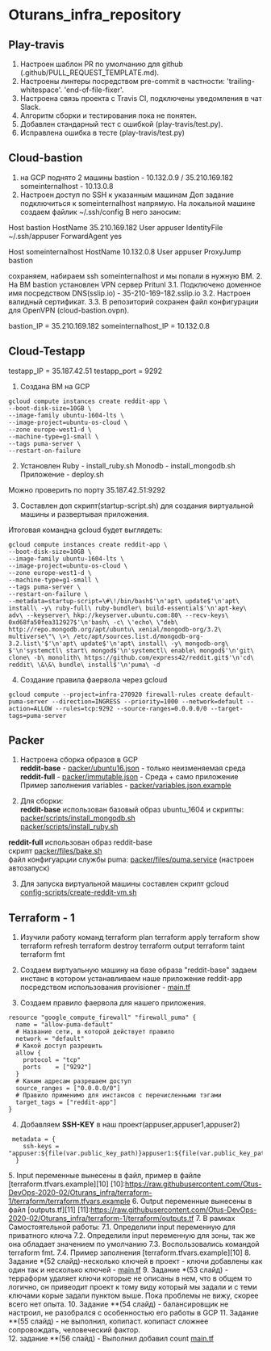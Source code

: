 # Oturans_infra_repository

## Play-travis

1. Настроен шаблон PR по умолчанию для github (.github/PULL_REQUEST_TEMPLATE.md).
2. Настроены линтеры посредством pre-commit в частности:
    'trailing-whitespace'.
    'end-of-file-fixer'.
3. Настроена связь проекта с Travis CI, подключены уведомления в чат Slack.
4. Алгоритм сборки и тестирования пока не понятен.
5. Добавлен стандарный тест с ошибкой (play-travis/test.py).
6. Исправлена ошибка в тесте (play-travis/test.py)

## Cloud-bastion

1. на GCP поднято 2 машины
bastion - 10.132.0.9 / 35.210.169.182
someinternalhost - 10.13.0.8
1. Настроен доступ по SSH к указанным машинам 
   Доп задание подключиться к someinternalhost напрямую.
    На локальной машине создаем файлик ~/.ssh/config
    В него заносим:

Host bastion
  HostName     35.210.169.182
  User         appuser
  IdentityFile ~/.ssh/appuser
  ForwardAgent yes

Host someinternalhost
  HostName     10.132.0.8
  User         appuser
  ProxyJump    bastion

сохраняем, набираем ssh someinternalhost и мы попали в нужную ВМ.
2. На ВМ bastion установлен VPN сервер Pritunl
3.1. Подключено доменное имя посредством DNS(sslip.io) - 35-210-169-182.sslip.io
3.2. Настроен валидный сертификат.
3.3. В репозиторий сохранен файл конфигурации для OpenVPN (cloud-bastion.ovpn).

bastion_IP = 35.210.169.182
someinternalhost_IP = 10.132.0.8

## Cloud-Testapp

testapp_IP = 35.187.42.51
testapp_port = 9292

1. Создана ВМ на GCP 

~~~~
gcloud compute instances create reddit-app \
--boot-disk-size=10GB \
--image-family ubuntu-1604-lts \
--image-project=ubuntu-os-cloud \
--zone europe-west1-d \
--machine-type=g1-small \
--tags puma-server \
--restart-on-failure
~~~~

2. Установлен 
Ruby - install_ruby.sh
Monodb - install_mongodb.sh
Приложение  - deploy.sh

Можно проверить по порту 35.187.42.51:9292

3. Составлен доп скрипт(startup-script.sh) для создания виртуальной машины и развертывая приложения.

Итоговая командна gcloud будет выглядеть:

~~~~
gcloud compute instances create reddit-app \
--boot-disk-size=10GB \
--image-family ubuntu-1604-lts \
--image-project=ubuntu-os-cloud \
--zone europe-west1-d \
--machine-type=g1-small \
--tags puma-server \
--restart-on-failure \
--metadata=startup-script=\#\!/bin/bash$'\n'apt\ update$'\n'apt\ install\ -y\ ruby-full\ ruby-bundler\ build-essential$'\n'apt-key\ adv\ --keyserver\ hkp://keyserver.ubuntu.com:80\ --recv-keys\ 0xd68fa50fea312927$'\n'bash\ -c\ \'echo\ \"deb\ http://repo.mongodb.org/apt/ubuntu\ xenial/mongodb-org/3.2\ multiverse\"\ \>\ /etc/apt/sources.list.d/mongodb-org-3.2.list\'$'\n'apt\ update$'\n'apt\ install\ -y\ mongodb-org\ $'\n'systemctl\ start\ mongod$'\n'systemctl\ enable\ mongod$'\n'git\ clone\ -b\ monolith\ https://github.com/express42/reddit.git$'\n'cd\ reddit\ \&\&\ bundle\ install$'\n'puma\ -d
~~~~

4. Создание правила фаервола через gcloud 

~~~~
gcloud compute --project=infra-270920 firewall-rules create default-puma-server --direction=INGRESS --priority=1000 --network=default --action=ALLOW --rules=tcp:9292 --source-ranges=0.0.0.0/0 --target-tags=puma-server
~~~~

## Packer

1. Настроена сборка образов в GCP  
**reddit-base** - [packer/ubuntu16.json][1]    - только неизменяемая среда  
**reddit-full** - [packer/immutable.json][2]   - Среда + само приложение  
Пример заполнения variables - [packer/variables.json.example][3]  


[1]:https://raw.githubusercontent.com/Otus-DevOps-2020-02/Oturans_infra/packer-base/packer/ubuntu16.json
[2]:https://raw.githubusercontent.com/Otus-DevOps-2020-02/Oturans_infra/packer-base/packer/immutable.json
[3]:https://raw.githubusercontent.com/Otus-DevOps-2020-02/Oturans_infra/packer-base/packer/variables.json.example

2. Для сборки:  
**reddit-base** использован базовый образ ubuntu_1604 и скрипты:  
    [packer/scripts/install_mongodb.sh][4]  
    [packer/scripts/install_ruby.sh][5]  

[4]:https://raw.githubusercontent.com/Otus-DevOps-2020-02/Oturans_infra/packer-base/packer/scripts/install_mongodb.sh
[5]:https://raw.githubusercontent.com/Otus-DevOps-2020-02/Oturans_infra/packer-base/packer/scripts/install_ruby.sh

**reddit-full** использован образ reddit-base  
    скрипт [packer/files/bake.sh][6]  
    файл конфигуарции службы puma: [packer/files/puma.service][7] (настроен автозапуск)  

[6]:https://raw.githubusercontent.com/Otus-DevOps-2020-02/Oturans_infra/packer-base/packer/files/bake.sh
[7]:https://raw.githubusercontent.com/Otus-DevOps-2020-02/Oturans_infra/packer-base/packer/files/puma.service

3. Для запуска виртуальной машины составлен скрипт gcloud  
[config-scripts/create-reddit-vm.sh][8]  

[8]:https://raw.githubusercontent.com/Otus-DevOps-2020-02/Oturans_infra/packer-base/config-scripts/create-reddit-vm.sh


## Terraform - 1

1. Изучили работу команд 
       terraform plan
       terraform apply
       terraform show
       terraform refresh
       terraform destroy
       terraform output
       terraform taint
       terraform fmt

2. Создаем виртуальную машину на базе образа "reddit-base" задаем инстанс в котором устанавливаем наше приложение reddit-app посредством использования provisioner - [main.tf][9]
3. Создаем правило фаервола для нашего приложения. 
```
resource "google_compute_firewall" "firewall_puma" {
  name = "allow-puma-default"
  # Название сети, в которой действует правило
  network = "default"
  # Какой доступ разрешить
  allow {
    protocol = "tcp"
    ports    = ["9292"]
  }
  # Каким адресам разрешаем доступ
  source_ranges = ["0.0.0.0/0"]
  # Правило применимо для инстансов с перечисленными тэгами
  target_tags = ["reddit-app"]
}
```
4. Добавляем **SSH-KEY** в наш проект(appuser,appuser1,appuser2) 
```
 metadata = {
    ssh-keys = "appuser:${file(var.public_key_path)}appuser1:${file(var.public_key_path)}appuser2:${file(var.public_key_path)}"
  }
```
[9]:https://raw.githubusercontent.com/Otus-DevOps-2020-02/Oturans_infra/terraform-1/terraform/main.tf
5. Input переменные вынесены в файл, пример в файле [terraform.tfvars.example][10]
[10]:https://raw.githubusercontent.com/Otus-DevOps-2020-02/Oturans_infra/terraform-1/terraform/terraform.tfvars.example
6. Output переменные вынесены в файл [outputs.tf][11]
[11]:https://raw.githubusercontent.com/Otus-DevOps-2020-02/Oturans_infra/terraform-1/terraform/outputs.tf
7. В рамках Самостоятельной работы:
      7.1. Определили input переменную для приватного ключа
      7.2. Определили input переменную для зоны, так же она обладает значением по умолчанию
      7.3. Воспользовались командой terraform fmt.
      7.4. Пример заполнения [terraform.tfvars.example][10]
8. Задание *(52 слайд)-несколько ключей в проект - ключи добавлены как один так и несколько ключей - [main.tf][9]
9. Задание *(53 слайд) - терраформ удаляет ключи которые не описаны в нем, что в общем то логично, он привеодит проект к тому виду который мы задали и с теми ключами корые задали пунктом выше. Пока проблемы не вижу, скорее всего нет опыта. 
10. Задание **(54 слайд) - балансировщик не настроил, не разобрался с особенностью его работы в GCP
11. Задание **(55 слайд) - не выполнил, копипаст. копипаст сложнее сопровождать, человеческий фактор.  
12. задание **(56 слайд) - Выполнил добавил count [main.tf][9]





